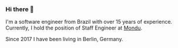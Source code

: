 ### Hi there 👋

I'm a software engineer from Brazil with over 15 years of experience. Currently, I hold the position of Staff Engineer at [Mondu](https://www.mondu.ai/).

Since 2017 I have been living in Berlin, Germany.
